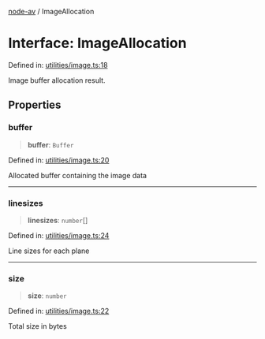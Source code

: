 [node-av](../globals.md) / ImageAllocation

# Interface: ImageAllocation

Defined in: [utilities/image.ts:18](https://github.com/seydx/av/blob/f8631fc881b394300b1479f511d55cf1c370a87f/src/api/utilities/image.ts#L18)

Image buffer allocation result.

## Properties

### buffer

> **buffer**: `Buffer`

Defined in: [utilities/image.ts:20](https://github.com/seydx/av/blob/f8631fc881b394300b1479f511d55cf1c370a87f/src/api/utilities/image.ts#L20)

Allocated buffer containing the image data

***

### linesizes

> **linesizes**: `number`[]

Defined in: [utilities/image.ts:24](https://github.com/seydx/av/blob/f8631fc881b394300b1479f511d55cf1c370a87f/src/api/utilities/image.ts#L24)

Line sizes for each plane

***

### size

> **size**: `number`

Defined in: [utilities/image.ts:22](https://github.com/seydx/av/blob/f8631fc881b394300b1479f511d55cf1c370a87f/src/api/utilities/image.ts#L22)

Total size in bytes
